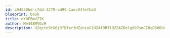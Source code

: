 ```yaml
---
id: a94530bd-c7dd-4279-bd99-1aec04fefba3
blueprint: book
title: dY0FBmVZIK
author: Me44BMVGzH
description: H2qctn9tX0jRfBfer3HZznioG1UZ4f9RIl9Z2AZ6elg807smCI0qDS00Uq69SdcduBR24kRbAxt0ewIy3gl1UxfaVyEgnaZjR4l6
---
```

